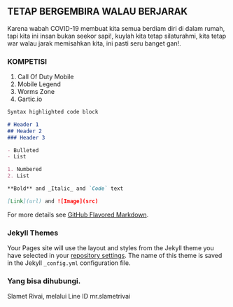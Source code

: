 ## TETAP BERGEMBIRA WALAU BERJARAK

Karena wabah COVID-19 membuat kita semua berdiam diri di dalam rumah, tapi kita ini insan bukan seekor sapi!, kuylah kita tetap silaturahmi, kita tetap war walau jarak memisahkan kita, ini pasti seru banget gan!.

### KOMPETISI

1. Call Of Duty Mobile
2. Mobile Legend
3. Worms Zone
4. Gartic.io



```markdown
Syntax highlighted code block

# Header 1
## Header 2
### Header 3

- Bulleted
- List

1. Numbered
2. List

**Bold** and _Italic_ and `Code` text

[Link](url) and ![Image](src)
```

For more details see [GitHub Flavored Markdown](https://guides.github.com/features/mastering-markdown/).

### Jekyll Themes

Your Pages site will use the layout and styles from the Jekyll theme you have selected in your [repository settings](https://github.com/mr-slametrivai/mabardistancing/settings). The name of this theme is saved in the Jekyll `_config.yml` configuration file.

### Yang bisa dihubungi.

Slamet Rivai, melalui Line ID mr.slametrivai
